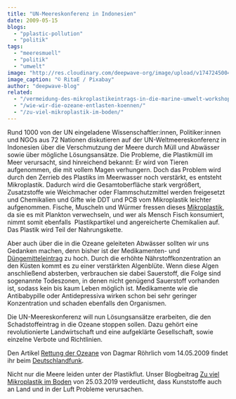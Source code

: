 ```yaml
---
title: "UN-Meereskonferenz in Indonesien"
date: 2009-05-15
blogs: 
  - "pplastic-pollution"
  - "politik"
tags: 
  - "meeresmuell"
  - "politik"
  - "umwelt"
image: "http://res.cloudinary.com/deepwave-org/image/upload/v1747245004/deepwave.org/garbage-2729608_1920.jpg"
image_caption: "© RitaE / Pixabay"
author: "deepwave-blog"
related: 
  - "/vermeidung-des-mikroplastikeintrags-in-die-marine-umwelt-workshop/"
  - "/wie-wir-die-ozeane-entlasten-koennen/"
  - "/zu-viel-mikroplastik-im-boden/"
---
```


Rund 1000 von der UN eingeladene Wissenschaftler:innen, Politiker:innen und NGOs aus 72 Nationen diskutieren auf der UN-Weltmeereskonferenz in Indonesien über die Verschmutzung der Meere durch Müll und Abwässer sowie über mögliche Lösungsansätze. Die Probleme, die Plastikmüll im Meer verursacht, sind hinreichend bekannt: Er wird von Tieren aufgenommen, die mit vollem Magen verhungern. Doch das Problem wird durch den Zerrieb des Plastiks im Meerwasser noch verstärkt, es entsteht Mikroplastik. Dadurch wird die Gesamtoberfläche stark vergrößert, Zusatzstoffe wie Weichmacher oder Flammschutzmittel werden freigesetzt und Chemikalien und Gifte wie DDT und PCB vom Mikroplastik leichter aufgenommen. Fische, Muscheln und Würmer fressen dieses [Mikroplastik](https://www.deepwave.org/vermeidung-des-mikroplastikeintrags-in-die-marine-umwelt-workshop/), da sie es mit Plankton verwechseln, und wer als Mensch Fisch konsumiert, nimmt somit ebenfalls  Plastikpartikel und angereicherte Chemikalien auf. Das Plastik wird Teil der Nahrungskette.

Aber auch über die in die Ozeane geleiteten Abwässer sollten wir uns Gedanken machen, denn bisher ist der Medikamenten- und [Düngemitteleintrag](https://www.deepwave.org/wie-wir-die-ozeane-entlasten-koennen/) zu hoch. Durch die erhöhte Nährstoffkonzentration an den Küsten kommt es zu einer verstärkten Algenblüte. Wenn diese Algen anschließend absterben, verbrauchen sie dabei Sauerstoff, die Folge sind sogenannte Todeszonen, in denen nicht genügend Sauerstoff vorhanden ist, sodass kein bis kaum Leben möglich ist. Medikamente wie die Antibabypille oder Antidepressiva wirken schon bei sehr geringer Konzentration und schaden ebenfalls den Organismen.

Die UN-Meereskonferenz will nun Lösungsansätze erarbeiten, die den Schadstoffeintrag in die Ozeane stoppen sollen. Dazu gehört eine revolutionierte Landwirtschaft und eine aufgeklärte Gesellschaft, sowie einzelne Verbote und Richtlinien.

Den Artikel [Rettung der Ozeane](https://www.deutschlandfunk.de/rettung-der-ozeane.676.de.html?dram:article_id=26424) von Dagmar Röhrlich vom 14.05.2009 findet ihr beim [Deutschlandfunk](https://www.deutschlandfunk.de/).

Nicht nur die Meere leiden unter der Plastikflut. Unser Blogbeitrag [Zu viel Mikroplastik im Boden](https://www.deepwave.org/zu-viel-mikroplastik-im-boden/) von 25.03.2019 verdeutlicht, dass Kunststoffe auch an Land und in der Luft Probleme verursachen.
